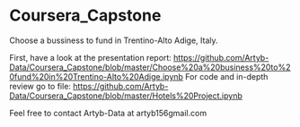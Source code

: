 # Coursera_Capstone
Choose a bussiness to fund in Trentino-Alto Adige, Italy.

First, have a look at the presentation report: https://github.com/Artyb-Data/Coursera_Capstone/blob/master/Choose%20a%20business%20to%20fund%20in%20Trentino-Alto%20Adige.ipynb
For code and in-depth review go to file: https://github.com/Artyb-Data/Coursera_Capstone/blob/master/Hotels%20Project.ipynb

Feel free to contact Artyb-Data at artyb156gmail.com
